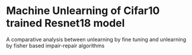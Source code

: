 # Machine Unlearning of Cifar10 trained Resnet18 model
 A comparative analysis between unlearning by fine tuning and unlearning by fisher based impair-repair algorithms
